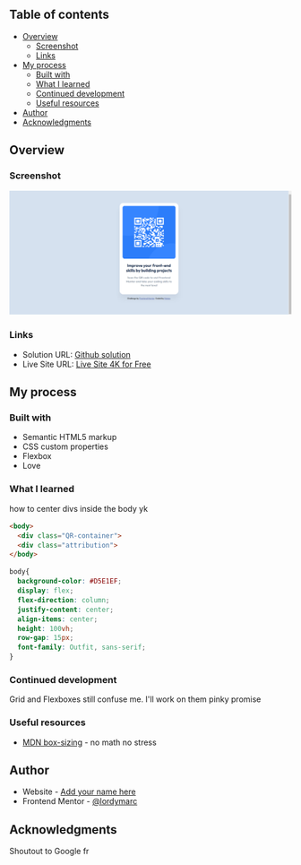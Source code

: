 ## Table of contents

- [Overview](#overview)
  - [Screenshot](#screenshot)
  - [Links](#links)
- [My process](#my-process)
  - [Built with](#built-with)
  - [What I learned](#what-i-learned)
  - [Continued development](#continued-development)
  - [Useful resources](#useful-resources)
- [Author](#author)
- [Acknowledgments](#acknowledgments)

## Overview

### Screenshot

![screenshot](./images/screen1.png)


### Links

- Solution URL: [Github solution](https://github.com/lordymarc/QR-code-component?tab=readme-ov-file)
- Live Site URL: [Live Site 4K for Free](https://lordymarc.github.io/QR-code-component/)

## My process

### Built with

- Semantic HTML5 markup
- CSS custom properties
- Flexbox
- Love

### What I learned
how to center divs inside the body yk

```html
<body>
  <div class="QR-container">
  <div class="attribution">
</body>
```
```css
body{
  background-color: #D5E1EF;
  display: flex;
  flex-direction: column;
  justify-content: center;
  align-items: center;
  height: 100vh;
  row-gap: 15px;
  font-family: Outfit, sans-serif;
}
```

### Continued development

Grid and Flexboxes still confuse me. I'll work on them pinky promise

### Useful resources

- [MDN box-sizing](https://developer.mozilla.org/en-US/docs/Web/CSS/box-sizing) - no math no stress

## Author

- Website - [Add your name here](https://www.your-site.com)
- Frontend Mentor - [@lordymarc](https://www.frontendmentor.io/profile/lordymarc)

## Acknowledgments

Shoutout to Google fr
